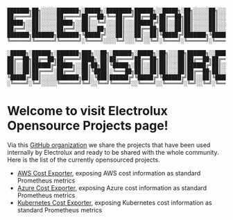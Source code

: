 ```
███████╗██╗░░░░░███████╗░█████╗░████████╗██████╗░░█████╗░██╗░░░░░██╗░░░██╗██╗░░██╗
██╔════╝██║░░░░░██╔════╝██╔══██╗╚══██╔══╝██╔══██╗██╔══██╗██║░░░░░██║░░░██║╚██╗██╔╝
█████╗░░██║░░░░░█████╗░░██║░░╚═╝░░░██║░░░██████╔╝██║░░██║██║░░░░░██║░░░██║░╚███╔╝░
██╔══╝░░██║░░░░░██╔══╝░░██║░░██╗░░░██║░░░██╔══██╗██║░░██║██║░░░░░██║░░░██║░██╔██╗░
███████╗███████╗███████╗╚█████╔╝░░░██║░░░██║░░██║╚█████╔╝███████╗╚██████╔╝██╔╝╚██╗
╚══════╝╚══════╝╚══════╝░╚════╝░░░░╚═╝░░░╚═╝░░╚═╝░╚════╝░╚══════╝░╚═════╝░╚═╝░░╚═╝

░█████╗░██████╗░███████╗███╗░░██╗░██████╗░█████╗░██╗░░░██╗██████╗░░█████╗░███████╗
██╔══██╗██╔══██╗██╔════╝████╗░██║██╔════╝██╔══██╗██║░░░██║██╔══██╗██╔══██╗██╔════╝
██║░░██║██████╔╝█████╗░░██╔██╗██║╚█████╗░██║░░██║██║░░░██║██████╔╝██║░░╚═╝█████╗░░
██║░░██║██╔═══╝░██╔══╝░░██║╚████║░╚═══██╗██║░░██║██║░░░██║██╔══██╗██║░░██╗██╔══╝░░
╚█████╔╝██║░░░░░███████╗██║░╚███║██████╔╝╚█████╔╝╚██████╔╝██║░░██║╚█████╔╝███████╗
░╚════╝░╚═╝░░░░░╚══════╝╚═╝░░╚══╝╚═════╝░░╚════╝░░╚═════╝░╚═╝░░╚═╝░╚════╝░╚══════╝
```

# Welcome to visit Electrolux Opensource Projects page!

Via this [GitHub organization](https://github.com/opensourceelectrolux) we share the projects that have been used internally by Electrolux and ready to be shared with the whole community. Here is the list of the currently opensourced projects.

- [AWS Cost Exporter](https://github.com/opensourceelectrolux/aws-cost-exporter), exposing AWS cost information as standard Prometheus metrics
- [Azure Cost Exporter](https://github.com/opensourceelectrolux/azure-cost-exporter), exposing Azure cost information as standard Prometheus metrics
- [Kubernetes Cost Exporter](https://github.com/opensourceelectrolux/kubernetes-cost-exporter), exposing Kubernetes cost information as standard Prometheus metrics